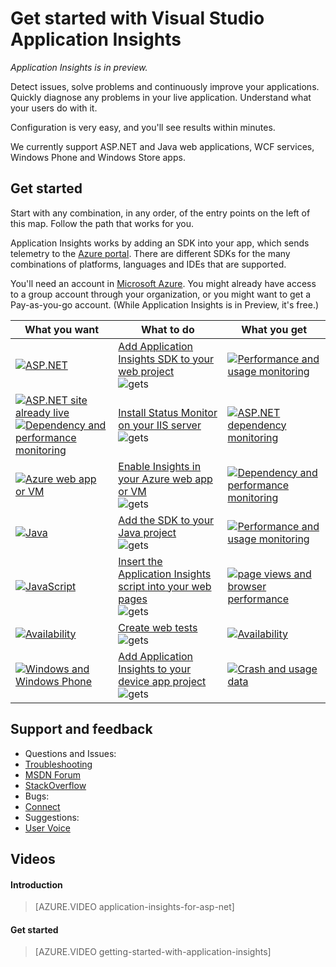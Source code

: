 <properties 
	pageTitle="Get started with Application Insights" 
	description="Analyze usage, availability and performance of your on-premises or Microsoft Azure web application with Application Insights." 
	services="application-insights" 
    documentationCenter=""
	authors="alancameronwills" 
	manager="ronmart"/>

<tags 
	ms.service="application-insights" 
	ms.workload="tbd" 
	ms.tgt_pltfrm="ibiza" 
	ms.devlang="na" 
	ms.topic="article" 
	ms.date="04/26/2015" 
	ms.author="awills"/>

# Get started with Visual Studio Application Insights

*Application Insights is in preview.*

Detect issues, solve problems and continuously improve your applications. Quickly diagnose any problems in your live application. Understand what your users do with it.

Configuration is very easy, and you'll see results within minutes.

We currently support ASP.NET and Java web applications, WCF services, Windows Phone and Windows Store apps.

## Get started

Start with any combination, in any order, of the entry points on the left of this map. Follow the path that works for you.

Application Insights works by adding an SDK into your app, which sends telemetry to the [Azure portal](http://portal.azure.com). There are different SDKs for the many combinations of platforms, languages and IDEs that are supported.

You'll need an account in [Microsoft Azure](http://azure.com). You might already have access to a group account through your organization, or you might want to get a Pay-as-you-go account. (While Application Insights is in Preview, it's free.)

What you want | What to do | What you get
---|---|---
 <a href="app-insights-start-monitoring-app-health-usage.md">![ASP.NET](./media/appinsights/appinsights-gs-i-01-perf.png)</a> | <a href="app-insights-start-monitoring-app-health-usage.md">Add Application Insights SDK to your web project</a> <br/> ![gets](./media/appinsights/appinsights-00arrow.png) | <a href="app-insights-start-monitoring-app-health-usage.md">![Performance and usage monitoring](./media/appinsights/appinsights-gs-r-01-perf.png)</a>
<a href="app-insights-monitor-performance-live-website-now.md">![ASP.NET site already live](./media/appinsights/appinsights-gs-i-04-red2.png)</a><br/><a href="app-insights-monitor-performance-live-website-now.md">![Dependency and performance monitoring](./media/appinsights/appinsights-gs-i-03-red.png)</a>|<a href="app-insights-monitor-performance-live-website-now.md">Install Status Monitor on your IIS server</a> <br/> ![gets](./media/appinsights/appinsights-00arrow.png) | <a href="app-insights-monitor-performance-live-website-now.md">![ASP.NET dependency monitoring](./media/appinsights/appinsights-gs-r-03-red.png)</a>
<a href="insights-perf-analytics.md">![Azure web app or VM](./media/appinsights/appinsights-gs-i-10-azure.png)</a>|<a href="insights-perf-analytics.md">Enable Insights in your Azure web app or VM</a> <br/> ![gets](./media/appinsights/appinsights-00arrow.png) | <a href="insights-perf-analytics.md">![Dependency and performance monitoring](./media/appinsights/appinsights-gs-r-03-red.png)</a>
<a href="app-insights-java-get-started.md">![Java](./media/appinsights/appinsights-gs-i-11-java.png)</a>|<a href="app-insights-java-get-started.md">Add the SDK to your Java project</a><br/>![gets](./media/appinsights/appinsights-00arrow.png) | <a href="app-insights-java-get-started.md">![Performance and usage monitoring](./media/appinsights/appinsights-gs-r-10-java.png)</a>
<a href="app-insights-web-track-usage.md">![JavaScript](./media/appinsights/appinsights-gs-i-02-usage.png)</a>|<a href="app-insights-web-track-usage.md">Insert the Application Insights script into your web pages</a><br/>![gets](./media/appinsights/appinsights-00arrow.png) | <a href="app-insights-web-track-usage.md">![page views and browser performance](./media/appinsights/appinsights-gs-r-02-usage.png)</a>
<a href="app-insights-monitor-web-app-availability.md">![Availability](./media/appinsights/appinsights-gs-i-05-avail.png)</a>|<a href="app-insights-monitor-web-app-availability.md">Create web tests</a><br/>![gets](./media/appinsights/appinsights-00arrow.png) | <a href="app-insights-monitor-web-app-availability.md">![Availability](./media/appinsights/appinsights-gs-r-05-avail.png)</a>
<a href="app-insights-windows-get-started.md">![Windows and Windows Phone](./media/appinsights/appinsights-gs-i-06-device.png)</a>|<a href="app-insights-windows-get-started.md">Add Application Insights to your device app project</a><br/>![gets](./media/appinsights/appinsights-00arrow.png) | <a href="app-insights-windows-get-started.md">![Crash and usage data](./media/appinsights/appinsights-gs-r-06-device.png)</a>

## Support and feedback

* Questions and Issues:
 * [Troubleshooting][qna]
 * [MSDN Forum](https://social.msdn.microsoft.com/Forums/vstudio/en-US/home?forum=ApplicationInsights)
 * [StackOverflow](http://stackoverflow.com/questions/tagged/ms-application-insights)
* Bugs:
 * [Connect](https://connect.microsoft.com/VisualStudio/Feedback/LoadSubmitFeedbackForm?FormID=6076)
* Suggestions:
 * [User Voice](http://visualstudio.uservoice.com/forums/121579-visual-studio/category/77108-application-insights)



## <a name="video"></a>Videos

#### Introduction

> [AZURE.VIDEO application-insights-for-asp-net]

#### Get started

> [AZURE.VIDEO getting-started-with-application-insights]




<!--Link references-->

[qna]: app-insights-troubleshoot-faq.md

